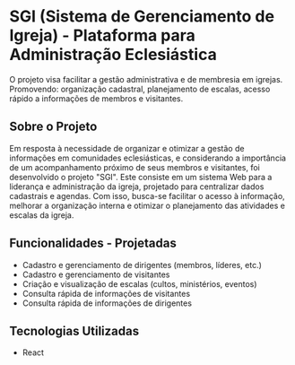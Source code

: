 # SGI (Sistema de Gerenciamento de Igreja) - Plataforma para Administração Eclesiástica

O projeto visa facilitar a gestão administrativa e de membresia em igrejas. Promovendo: organização cadastral, planejamento de escalas, acesso rápido a informações de membros e visitantes.

## Sobre o Projeto

Em resposta à necessidade de organizar e otimizar a gestão de informações em comunidades eclesiásticas, e considerando a importância de um acompanhamento próximo de seus membros e visitantes, foi desenvolvido o projeto "SGI". Este consiste em um sistema Web para a liderança e administração da igreja, projetado para centralizar dados cadastrais e agendas. Com isso, busca-se facilitar o acesso à informação, melhorar a organização interna e otimizar o planejamento das atividades e escalas da igreja.

## Funcionalidades - Projetadas

*   Cadastro e gerenciamento de dirigentes (membros, líderes, etc.)
*   Cadastro e gerenciamento de visitantes
*   Criação e visualização de escalas (cultos, ministérios, eventos)
*   Consulta rápida de informações de visitantes
*   Consulta rápida de informações de dirigentes

## Tecnologias Utilizadas

*    React
